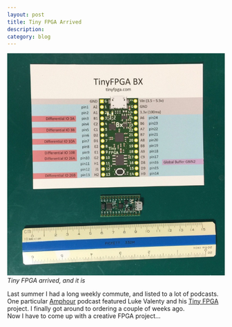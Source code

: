 ```yaml
---
layout: post
title: Tiny FPGA Arrived
description: 
category: blog
---
```


![tiny-fpga-arrived](/images/tiny-fpga-arrived.jpg) 
*Tiny FPGA arrived, and it is*


Last summer I had a long weekly commute, and listed to a lot of podcasts.
One particular [Amphour](https://theamphour.com/395-an-interview-with-luke-valenty/) podcast
featured Luke Valenty and his [Tiny FPGA](https://tinyfpga.com) project.
I finally got around to ordering a couple of weeks ago.  
Now I have to come up with a creative FPGA project...




